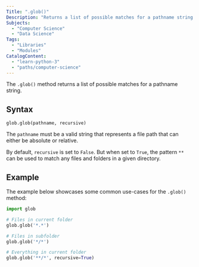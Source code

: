 ```yaml
---
Title: ".glob()"
Description: "Returns a list of possible matches for a pathname string."
Subjects:
  - "Computer Science"
  - "Data Science"
Tags:
  - "Libraries"
  - "Modules"
CatalogContent:
  - "learn-python-3"
  - "paths/computer-science"
---
```


The `.glob()` method returns a list of possible matches for a pathname string.

## Syntax

```pseudo
glob.glob(pathname, recursive)
```

The `pathname` must be a valid string that represents a file path that can either be absolute or relative.

By default, `recursive` is set to `False`. But when set to `True`, the pattern `**` can be used to match any files and folders in a given directory.

## Example

The example below showcases some common use-cases for the `.glob()` method:

```py
import glob

# Files in current folder
glob.glob('*.*')

# Files in subfolder
glob.glob('*/*')

# Everything in current folder
glob.glob('**/*', recursive=True)
```
